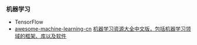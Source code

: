 ### 机器学习

* TensorFlow
* [awesome-machine-learning-cn](https://github.com/jobbole/awesome-machine-learning-cn) [机器学习资源大全中文版，包括机器学习领域的框架、库以及软件](https://github.com/jobbole/awesome-machine-learning-cn%29机器学习资源大全中文版，包括机器学习领域的框架、库以及软件)



